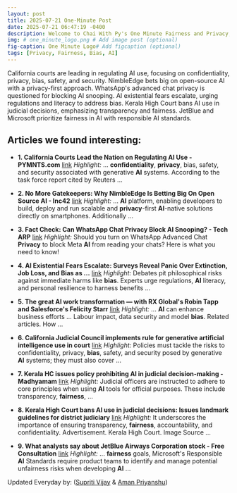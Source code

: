 ```yaml
---
layout: post
title: 2025-07-21 One-Minute Post
date: 2025-07-21 06:47:19 -0400
description: Welcome to Chai With Py's One Minute Fairness and Privacy, which aims to provide you the current happenings in the world of Fairness, Privacy, and AI.
img: # one_minute_logo.png # Add image post (optional)
fig-caption: One Minute Logo# Add figcaption (optional)
tags: [Privacy, Fairness, Bias, AI]
---
```


California courts are leading in regulating AI use, focusing on confidentiality, privacy, bias, safety, and security. NimbleEdge bets big on open-source AI with a privacy-first approach. WhatsApp's advanced chat privacy is questioned for blocking AI snooping. AI existential fears escalate, urging regulations and literacy to address bias. Kerala High Court bans AI use in judicial decisions, emphasizing transparency and fairness. JetBlue and Microsoft prioritize fairness in AI with responsible AI standards.

## Articles we found interesting:

- **1. California Courts Lead the Nation on Regulating <b>AI</b> Use - PYMNTS.com** [link](https://www.pymnts.com/cpi-posts/california-courts-lead-the-nation-on-regulating-ai-use/)
_Highlight:_ ... <b>confidentiality</b>, <b>privacy</b>, bias, safety, and security associated with generative <b>AI</b> systems. According to the task force report cited by Reuters&nbsp;...

- **2. No More Gatekeepers: Why NimbleEdge Is Betting Big On Open Source <b>AI</b> - Inc42** [link](https://inc42.com/startups/no-more-gatekeepers-why-nimbleedge-is-betting-big-on-open-source-ai/)
_Highlight:_ ... <b>AI</b> platform, enabling developers to build, deploy and run scalable and <b>privacy</b>-first <b>AI</b>-native solutions directly on smartphones. Additionally&nbsp;...

- **3. Fact Check: Can WhatsApp Chat <b>Privacy</b> Block <b>AI</b> Snooping? - Tech ARP** [link](https://www.techarp.com/fact-check/whatsapp-chat-privacy-ai/)
_Highlight:_ Should you turn on WhatsApp Advanced Chat <b>Privacy</b> to block Meta <b>AI</b> from reading your chats? Here is what you need to know!

- **4. <b>AI</b> Existential Fears Escalate: Surveys Reveal Panic Over Extinction, Job Loss, and <b>Bias</b> as ...** [link](https://www.webpronews.com/ai-existential-fears-escalate-surveys-reveal-panic-over-extinction-job-loss-and-bias-as-experts-push-for-regulations-and-literacy/)
_Highlight:_ Debates pit philosophical risks against immediate harms like <b>bias</b>. Experts urge regulations, <b>AI</b> literacy, and personal resilience to harness benefits&nbsp;...

- **5. The great <b>AI</b> work transformation — with RX Global&#39;s Robin Tapp and Salesforce&#39;s Felicity Starr** [link](https://uk.themedialeader.com/the-great-ai-work-transformation-with-rx-globals-robin-tapp-and-salesforces-felicity-starr/)
_Highlight:_ ... <b>AI</b> can enhance business efforts ... Labour impact, data security and model <b>bias</b>. Related articles. How&nbsp;...

- **6. California Judicial Council implements rule for generative <b>artificial intelligence</b> use in court** [link](https://www.canadianlawyermag.com/news/international/california-judicial-council-implements-rule-for-generative-artificial-intelligence-use-in-court/392781)
_Highlight:_ Policies must tackle the risks to confidentiality, privacy, <b>bias</b>, safety, and security posed by generative <b>AI</b> systems; they must also cover&nbsp;...

- **7. Kerala HC issues policy prohibiting <b>AI</b> in judicial decision-making - Madhyamam** [link](https://madhyamamonline.com/amp/kerala/kerala-hc-issues-policy-prohibiting-ai-judicial-decision-making-1429890)
_Highlight:_ Judicial officers are instructed to adhere to core principles when using <b>AI</b> tools for official purposes. These include transparency, <b>fairness</b>,&nbsp;...

- **8. Kerala High Court bans <b>AI</b> use in judicial decisions: Issues landmark guidelines for district judiciary** [link](https://www.indiatvnews.com/news/india/kerala-high-court-bans-ai-use-in-judicial-decisions-issues-landmark-guidelines-for-district-judiciary-artificial-intelligence-2025-07-20-999676)
_Highlight:_ It underscores the importance of ensuring transparency, <b>fairness</b>, accountability, and confidentiality. Advertisement. Kerala High Court. Image Source&nbsp;...

- **9. What analysts say about JetBlue Airways Corporation stock - Free Consultation** [link](https://www.jammulinksnews.com/blank/What-analysts-say-about-JetBlue-Airways-Corporation-stock)
_Highlight:_ ... <b>fairness</b> goals, Microsoft&#39;s Responsible <b>AI</b> Standards require product teams to identify and manage potential unfairness risks when developing <b>AI</b>&nbsp;...


Updated Everyday by: (<a href="https://supritivijay.github.io/">Supriti Vijay</a> & <a href="https://amanpriyanshu.github.io/">Aman Priyanshu</a>)
